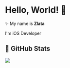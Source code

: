 # Hello, World! 👋

✨ My name is **Zlata**

I'm iOS Developer

## 📌 GitHub Stats

<p float="center">
  <img src ="https://github-readme-streak-stats.herokuapp.com?user=zlata96&theme=dark&hide_border=true&background=#000000">
</p>

